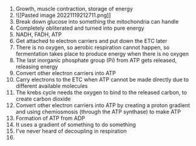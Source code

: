 1. Growth, muscle contraction, storage of energy
2. ![[Pasted image 20221119212711.png]]
3. Break down glucose into something the mitochondria can handle
4. Completely obliterated and turned into pure energy
5. NADH, FADH, ATP
6. Get attached to electron carriers and put down the ETC later
7. There is no oxygen, so aerobic respiration cannot happen, so fermentation takes place to produce energy when there is no oxygen
8. The last inorganic phosphate group (Pi) from ATP gets released, releasing energy
9. Convert other electron carriers into ATP
10. Carry electrons to the ETC when ATP cannot be made directly due to different available molecules
11. The krebs cycle needs the oxygen to bind to the released carbon, to create carbon dioxide
12. Convert other electron carriers into ATP by creating a proton gradient and using chemiosmosis (through the ATP synthase) to make ATP
13. Formation of ATP from ADP
14. It uses a gradient of something to do something
15. I've never heard of decoupling in respiration
16. 